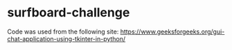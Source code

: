 # surfboard-challenge

Code was used from the following site:
    https://www.geeksforgeeks.org/gui-chat-application-using-tkinter-in-python/
